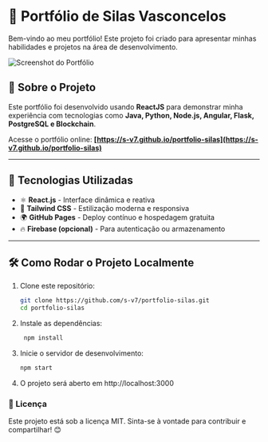 # 🚀 Portfólio de Silas Vasconcelos

Bem-vindo ao meu portfólio! Este projeto foi criado para apresentar minhas habilidades e projetos na área de desenvolvimento.

![Screenshot do Portfólio](https://s-v7.github.io/portfolio-silas/screenshot.png) <!-- Substitua pelo link da imagem do seu site -->

## 🌟 Sobre o Projeto
Este portfólio foi desenvolvido usando **ReactJS** para demonstrar minha experiência com tecnologias como **Java, Python, Node.js, Angular, Flask, PostgreSQL e Blockchain**.

Acesse o portfólio online: **[https://s-v7.github.io/portfolio-silas](https://s-v7.github.io/portfolio-silas)**

---

## 🔧 Tecnologias Utilizadas
- ⚛️ **React.js** - Interface dinâmica e reativa
- 🎨 **Tailwind CSS** - Estilização moderna e responsiva
- 🌍 **GitHub Pages** - Deploy contínuo e hospedagem gratuita
- 🔥 **Firebase (opcional)** - Para autenticação ou armazenamento

---

## 🛠️ Como Rodar o Projeto Localmente
1. Clone este repositório:
   ```bash
   git clone https://github.com/s-v7/portfolio-silas.git
   cd portfolio-silas
   ```
2. Instale as dependências:
   ```bash
    npm install
   ```
3. Inicie o servidor de desenvolvimento:
   ```bash
   npm start
   ```
4. O projeto será aberto em http://localhost:3000

### 📝 Licença
Este projeto está sob a licença MIT. Sinta-se à vontade para contribuir e compartilhar! 😊

